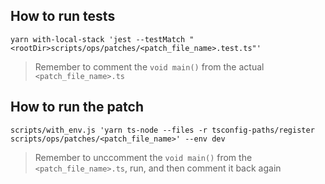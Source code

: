 ## How to run tests

```
yarn with-local-stack 'jest --testMatch "<rootDir>scripts/ops/patches/<patch_file_name>.test.ts"'
```

> Remember to comment the `void main()` from the actual `<patch_file_name>.ts`

## How to run the patch

```
scripts/with_env.js 'yarn ts-node --files -r tsconfig-paths/register scripts/ops/patches/<patch_file_name>' --env dev
```

> Remember to unccomment the `void main()` from the `<patch_file_name>.ts`, run, and then comment it back again
